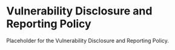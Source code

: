 # Vulnerability Disclosure and Reporting Policy

Placeholder for the Vulnerability Disclosure and Reporting Policy.
